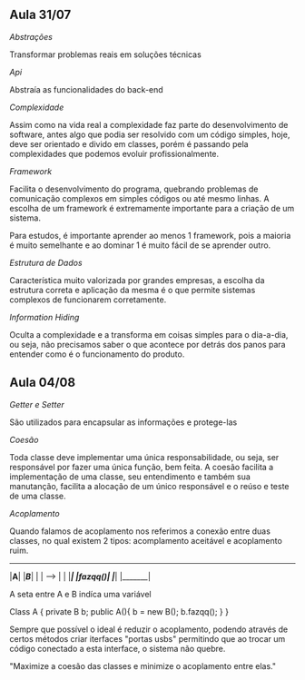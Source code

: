 ## Aula 31/07

*Abstrações*

Transformar problemas reais em soluções técnicas

*Api*

Abstraía as funcionalidades do back-end

*Complexidade*

Assim como na vida real a complexidade faz parte do desenvolvimento de software, antes algo que podia ser resolvido com um código simples, hoje, deve ser orientado e divido em classes, porém é passando pela complexidades que podemos evoluir profissionalmente.

*Framework*

Facilita o desenvolvimento do programa, quebrando problemas de comunicação complexos em simples códigos ou até mesmo linhas. A escolha de um framework é extremamente importante para a criação de um sistema.

Para estudos, é importante aprender ao menos 1 framework, pois a maioria é muito semelhante e ao dominar 1 é muito fácil de se aprender outro.


*Estrutura de Dados*

Característica muito valorizada por grandes empresas, a escolha da estrutura correta e aplicação da mesma é o que permite sistemas complexos de funcionarem corretamente.

*Information Hiding*

Oculta a complexidade e a transforma em coisas simples para o dia-a-dia, ou seja, não precisamos saber o que acontece por detrás dos panos para entender como é o funcionamento do produto.

## Aula 04/08

*Getter e Setter*

São utilizados para encapsular as informações e protege-las


*Coesão*

Toda classe deve implementar uma única responsabilidade, ou seja, ser responsável por fazer uma única função, bem feita. A coesão facilita a implementação de uma classe, seu entendimento e também sua manutanção, facilita a alocação de um único responsável e o reúso e teste de uma classe.


*Acoplamento*

Quando falamos de acoplamento nos referimos a conexão entre duas classes, no qual existem 2 tipos: acomplamento aceitável e acoplamento ruim.
 _____         _______  
|__A__|       |___B___|
|     |  -->  |       |
|_____|       |fazqq()| 
|_____|       |_______|

A seta entre A e B indíca uma variável

Class A {
    private B b;
    public A(){
        b = new B();
        b.fazqq();
    }
}

Sempre que possível o ideal é reduzir o acoplamento, podendo através de certos métodos criar iterfaces "portas usbs" permitindo que ao trocar um código conectado a esta interface, o sistema não quebre.

"Maximize a coesão das classes e minimize o acoplamento entre elas."


